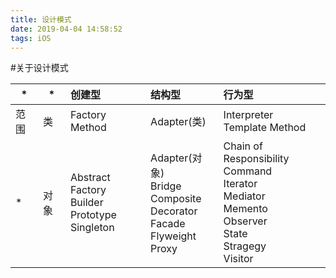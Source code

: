 ```yaml
---
title: 设计模式
date: 2019-04-04 14:58:52
tags: iOS
---
```


#关于设计模式

*|*|创建型|结构型|行为型
---|---|:---|:---|:---
范围|类|Factory Method|Adapter(类)|Interpreter<br/>Template Method
*|对象|Abstract Factory<br/>Builder<br/>Prototype<br/>Singleton|Adapter(对象)<br/>Bridge<br/>Composite<br/>Decorator<br/>Facade<br/>Flyweight<br/>Proxy<br/>|Chain of Responsibility<br/>Command<br/>Iterator<br/>Mediator<br/>Memento<br/>Observer<br/>State<br/>Stragegy<br/>Visitor